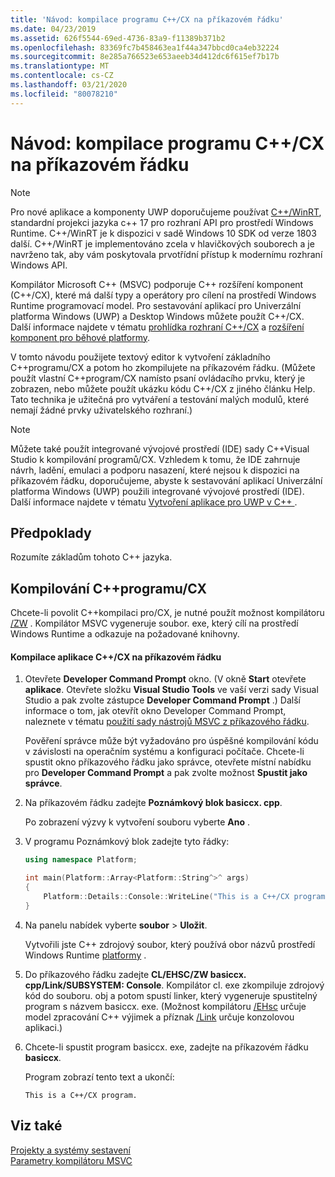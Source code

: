 ```yaml
---
title: 'Návod: kompilace programu C++/CX na příkazovém řádku'
ms.date: 04/23/2019
ms.assetid: 626f5544-69ed-4736-83a9-f11389b371b2
ms.openlocfilehash: 83369fc7b458463ea1f44a347bbcd0ca4eb32224
ms.sourcegitcommit: 8e285a766523e653aeeb34d412dc6f615ef7b17b
ms.translationtype: MT
ms.contentlocale: cs-CZ
ms.lasthandoff: 03/21/2020
ms.locfileid: "80078210"
---
```

# <a name="walkthrough-compiling-a-ccx-program-on-the-command-line"></a>Návod: kompilace programu C++/CX na příkazovém řádku

> [!NOTE]
> Pro nové aplikace a komponenty UWP doporučujeme používat [ C++/WinRT](/windows/uwp/cpp-and-winrt-apis/), standardní projekci jazyka c++ 17 pro rozhraní API pro prostředí Windows Runtime. C++/WinRT je k dispozici v sadě Windows 10 SDK od verze 1803 další. C++/WinRT je implementováno zcela v hlavičkových souborech a je navrženo tak, aby vám poskytovala prvotřídní přístup k modernímu rozhraní Windows API.

Kompilátor Microsoft C++ (MSVC) podporuje C++ rozšíření komponent (C++/CX), které má další typy a operátory pro cílení na prostředí Windows Runtime programovací model. Pro sestavování aplikací pro Univerzální platforma Windows (UWP) a Desktop Windows můžete použít C++/CX. Další informace najdete v tématu [prohlídka rozhraní C++/CX](https://msdn.microsoft.com/magazine/dn166929.aspx) a [rozšíření komponent pro běhové platformy](../extensions/component-extensions-for-runtime-platforms.md).

V tomto návodu použijete textový editor k vytvoření základního C++programu/CX a potom ho zkompilujete na příkazovém řádku. (Můžete použít vlastní C++program/CX namísto psaní ovládacího prvku, který je zobrazen, nebo můžete použít ukázku kódu C++/CX z jiného článku Help. Tato technika je užitečná pro vytváření a testování malých modulů, které nemají žádné prvky uživatelského rozhraní.)

> [!NOTE]
> Můžete také použít integrované vývojové prostředí (IDE) sady C++Visual Studio k kompilování programů/CX. Vzhledem k tomu, že IDE zahrnuje návrh, ladění, emulaci a podporu nasazení, které nejsou k dispozici na příkazovém řádku, doporučujeme, abyste k sestavování aplikací Univerzální platforma Windows (UWP) použili integrované vývojové prostředí (IDE). Další informace najdete v tématu [Vytvoření aplikace pro UWP v C++ ](/windows/uwp/get-started/create-a-basic-windows-10-app-in-cpp).

## <a name="prerequisites"></a>Předpoklady

Rozumíte základům tohoto C++ jazyka.

## <a name="compiling-a-ccx-program"></a>Kompilování C++programu/CX

Chcete-li povolit C++kompilaci pro/CX, je nutné použít možnost kompilátoru [/ZW](reference/zw-windows-runtime-compilation.md) . Kompilátor MSVC vygeneruje soubor. exe, který cílí na prostředí Windows Runtime a odkazuje na požadované knihovny.

#### <a name="to-compile-a-ccx-application-on-the-command-line"></a>Kompilace aplikace C++/CX na příkazovém řádku

1. Otevřete **Developer Command Prompt** okno. (V okně **Start** otevřete **aplikace**. Otevřete složku **Visual Studio Tools** ve vaší verzi sady Visual Studio a pak zvolte zástupce **Developer Command Prompt** .) Další informace o tom, jak otevřít okno Developer Command Prompt, naleznete v tématu [použití sady nástrojů MSVC z příkazového řádku](building-on-the-command-line.md).

   Pověření správce může být vyžadováno pro úspěšné kompilování kódu v závislosti na operačním systému a konfiguraci počítače. Chcete-li spustit okno příkazového řádku jako správce, otevřete místní nabídku pro **Developer Command Prompt** a pak zvolte možnost **Spustit jako správce**.

1. Na příkazovém řádku zadejte **Poznámkový blok basiccx. cpp**.

   Po zobrazení výzvy k vytvoření souboru vyberte **Ano** .

1. V programu Poznámkový blok zadejte tyto řádky:

    ```cpp
    using namespace Platform;

    int main(Platform::Array<Platform::String^>^ args)
    {
        Platform::Details::Console::WriteLine("This is a C++/CX program.");
    }
    ```

1. Na panelu nabídek vyberte **soubor** > **Uložit**.

   Vytvořili jste C++ zdrojový soubor, který používá obor názvů prostředí Windows Runtime [platformy](../cppcx/platform-namespace-c-cx.md) .

1. Do příkazového řádku zadejte **CL/EHSC/ZW basiccx. cpp/Link/SUBSYSTEM: Console**. Kompilátor cl. exe zkompiluje zdrojový kód do souboru. obj a potom spustí linker, který vygeneruje spustitelný program s názvem basiccx. exe. (Možnost kompilátoru [/EHsc](reference/eh-exception-handling-model.md) určuje model zpracování C++ výjimek a příznak [/Link](reference/link-pass-options-to-linker.md) určuje konzolovou aplikaci.)

1. Chcete-li spustit program basiccx. exe, zadejte na příkazovém řádku **basiccx**.

   Program zobrazí tento text a ukončí:

    ```Output
    This is a C++/CX program.
    ```

## <a name="see-also"></a>Viz také

[Projekty a systémy sestavení](projects-and-build-systems-cpp.md)<br/>
[Parametry kompilátoru MSVC](reference/compiler-options.md)

